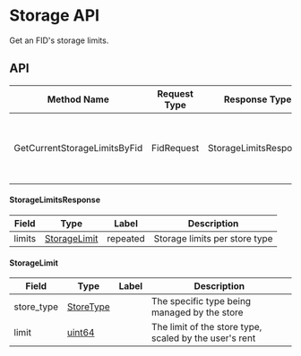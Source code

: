 # Storage API

Get an FID's storage limits.

## API

| Method Name                  | Request Type | Response Type         | Description                                              |
|------------------------------|--------------|-----------------------|----------------------------------------------------------|
| GetCurrentStorageLimitsByFid | FidRequest   | StorageLimitsResponse | Returns current storage limits for all stores for an Fid |

#### StorageLimitsResponse

| Field  | Type              | Label    | Description                   |
|--------|-------------------|----------|-------------------------------|
| limits | [StorageLimit](#) | repeated | Storage limits per store type |

#### StorageLimit

| Field      | Type           | Label | Description                                            |
|------------|----------------|-------|--------------------------------------------------------|
| store_type | [StoreType](#) |       | The specific type being managed by the store           |
| limit      | [uint64](#)    |       | The limit of the store type, scaled by the user's rent |
